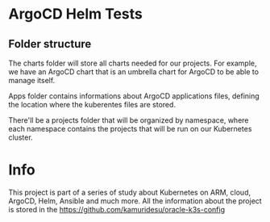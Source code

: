 # ArgoCD Helm Tests

## Folder structure

The charts folder will store all charts needed for our projects. For example, we have an ArgoCD chart that is an umbrella chart for ArgoCD to be able to manage itself.

Apps folder contains informations about ArgoCD applications files, defining the location where the kuberentes files are stored.

There'll be a projects folder that will be organized by namespace, where each namespace contains the projects that will be run on our Kubernetes cluster.

# Info

This project is part of a series of study about Kubernetes on ARM, cloud, ArgoCD, Helm, Ansible and much more. All the information about the project is stored in the https://github.com/kamuridesu/oracle-k3s-config
